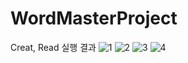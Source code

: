 # WordMasterProject

Creat, Read 실행 결과
![1](https://user-images.githubusercontent.com/112395554/188883405-5acc0737-dfe2-465a-a663-cc8626c27061.JPG)
![2](https://user-images.githubusercontent.com/112395554/188883458-8dd748a9-5bf2-4cbb-b832-570183851cf0.JPG)
![3](https://user-images.githubusercontent.com/112395554/188883498-89cfa626-133a-4f43-9b1f-b768baca5066.JPG)
![4](https://user-images.githubusercontent.com/112395554/188883982-76e6315a-936e-46f3-9737-14161fc38c85.JPG)
